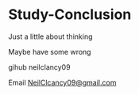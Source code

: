 # Study-Conclusion
Just a little about thinking

Maybe have some wrong

gihub neilclancy09

Email NeilClcancy09@gmail.com 
